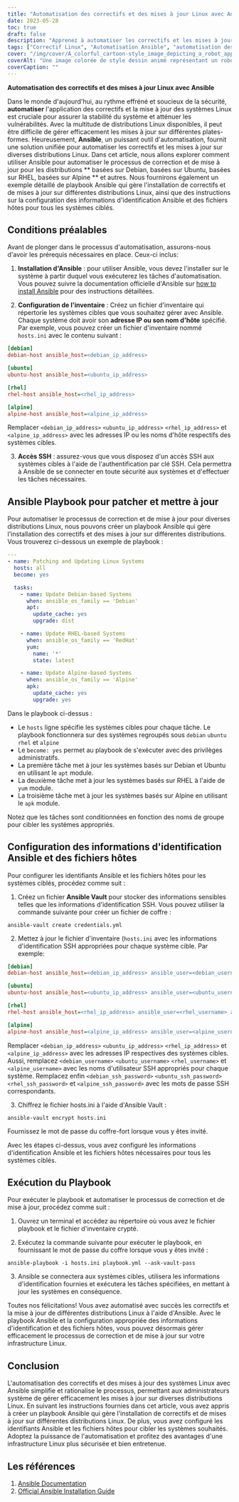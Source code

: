 ```yaml
---
title: "Automatisation des correctifs et des mises à jour Linux avec Ansible : un guide complet"
date: 2023-05-28
toc: true
draft: false
description: "Apprenez à automatiser les correctifs et les mises à jour Linux à l'aide d'Ansible, couvrant diverses distributions et instructions de configuration."
tags: ["Correctif Linux", "Automatisation Ansible", "automatisation des mises à jour", "entretien du système", "Automatisation informatique", "gestion des correctifs", "Sécurité Linux", "DebianName", "Ubuntu", "RHEL", "Alpin", "stabilité du système", "atténuation de la vulnérabilité", "infrastructure informatique", "outil d'automatisation", "Livre de jeu Ansible", "configuration de l'hôte", "mises à jour de logiciel", "conformité de sécurité", "Opérations informatiques", "Mises à jour Linux", "Ubuntu", "DebianName", "CentOS", "RHEL", "mises à jour hors ligne", "référentiel local", "cache", "configuration du serveur", "configuration du client", "apt-miroir", "debmirror", "créer un dépôt", "apt-cacher-ng", "miam-cron", "Mises à jour du système Linux", "mises à jour de packages hors ligne", "mises à jour logicielles hors ligne", "référentiel de packages local", "cache de paquets locaux", "mises à jour Linux hors ligne", "gestion des mises à jour hors ligne", "méthodes de mise à jour hors ligne", "maintenance du système hors ligne", "Mises à jour du serveur Linux", "Mises à jour des clients Linux", "gestion des logiciels hors ligne", "gestion hors ligne des packages", "mettre à jour les stratégies", "Mises à jour de sécurité Linux"]
cover: "/img/cover/A_colorful_cartoon-style_image_depicting_a_robot_applying_patches.png"
coverAlt: "Une image colorée de style dessin animé représentant un robot appliquant des correctifs à un cluster de serveurs Linux."
coverCaption: ""
---
```


**Automatisation des correctifs et des mises à jour Linux avec Ansible**

Dans le monde d'aujourd'hui, au rythme effréné et soucieux de la sécurité, **automatiser** l'application des correctifs et la mise à jour des systèmes Linux est cruciale pour assurer la stabilité du système et atténuer les vulnérabilités. Avec la multitude de distributions Linux disponibles, il peut être difficile de gérer efficacement les mises à jour sur différentes plates-formes. Heureusement, **Ansible**, un puissant outil d'automatisation, fournit une solution unifiée pour automatiser les correctifs et les mises à jour sur diverses distributions Linux. Dans cet article, nous allons explorer comment utiliser Ansible pour automatiser le processus de correction et de mise à jour pour les distributions ** basées sur Debian, basées sur Ubuntu, basées sur RHEL, basées sur Alpine ** et autres. Nous fournirons également un exemple détaillé de playbook Ansible qui gère l'installation de correctifs et de mises à jour sur différentes distributions Linux, ainsi que des instructions sur la configuration des informations d'identification Ansible et des fichiers hôtes pour tous les systèmes ciblés.

## Conditions préalables

Avant de plonger dans le processus d'automatisation, assurons-nous d'avoir les prérequis nécessaires en place. Ceux-ci inclus:

1. **Installation d'Ansible** : pour utiliser Ansible, vous devez l'installer sur le système à partir duquel vous exécuterez les tâches d'automatisation. Vous pouvez suivre la documentation officielle d'Ansible sur [how to install Ansible](https://docs.ansible.com/ansible/latest/installation_guide/index.html) pour des instructions détaillées.

2. **Configuration de l'inventaire** : Créez un fichier d'inventaire qui répertorie les systèmes cibles que vous souhaitez gérer avec Ansible. Chaque système doit avoir son **adresse IP ou son nom d'hôte** spécifié. Par exemple, vous pouvez créer un fichier d'inventaire nommé `hosts.ini` avec le contenu suivant :

```ini
[debian]
debian-host ansible_host=<debian_ip_address>

[ubuntu]
ubuntu-host ansible_host=<ubuntu_ip_address>

[rhel]
rhel-host ansible_host=<rhel_ip_address>

[alpine]
alpine-host ansible_host=<alpine_ip_address>
```

Remplacer `<debian_ip_address>` `<ubuntu_ip_address>` `<rhel_ip_address>` et `<alpine_ip_address>` avec les adresses IP ou les noms d'hôte respectifs des systèmes cibles.

3. **Accès SSH** : assurez-vous que vous disposez d'un accès SSH aux systèmes cibles à l'aide de l'authentification par clé SSH. Cela permettra à Ansible de se connecter en toute sécurité aux systèmes et d'effectuer les tâches nécessaires.

## Ansible Playbook pour patcher et mettre à jour

Pour automatiser le processus de correction et de mise à jour pour diverses distributions Linux, nous pouvons créer un playbook Ansible qui gère l'installation des correctifs et des mises à jour sur différentes distributions. Vous trouverez ci-dessous un exemple de playbook :

```yaml
---
- name: Patching and Updating Linux Systems
  hosts: all
  become: yes

  tasks:
    - name: Update Debian-based Systems
      when: ansible_os_family == 'Debian'
      apt:
        update_cache: yes
        upgrade: dist

    - name: Update RHEL-based Systems
      when: ansible_os_family == 'RedHat'
      yum:
        name: '*'
        state: latest

    - name: Update Alpine-based Systems
      when: ansible_os_family == 'Alpine'
      apk:
        update_cache: yes
        upgrade: yes
```

Dans le playbook ci-dessus :

- Le `hosts` ligne spécifie les systèmes cibles pour chaque tâche. Le playbook fonctionnera sur des systèmes regroupés sous `debian` `ubuntu` `rhel` et `alpine`
- Le `become: yes` permet au playbook de s'exécuter avec des privilèges administratifs.
- La première tâche met à jour les systèmes basés sur Debian et Ubuntu en utilisant le `apt` module.
- La deuxième tâche met à jour les systèmes basés sur RHEL à l'aide de `yum` module.
- La troisième tâche met à jour les systèmes basés sur Alpine en utilisant le `apk` module.

Notez que les tâches sont conditionnées en fonction des noms de groupe pour cibler les systèmes appropriés.

## Configuration des informations d'identification Ansible et des fichiers hôtes

Pour configurer les identifiants Ansible et les fichiers hôtes pour les systèmes ciblés, procédez comme suit :

1. Créez un fichier **Ansible Vault** pour stocker des informations sensibles telles que les informations d'identification SSH. Vous pouvez utiliser la commande suivante pour créer un fichier de coffre :
```shell
ansible-vault create credentials.yml
```
2. Mettez à jour le fichier d'inventaire (`hosts.ini` avec les informations d'identification SSH appropriées pour chaque système cible. Par exemple:
```ini
[debian]
debian-host ansible_host=<debian_ip_address> ansible_user=<debian_username> ansible_ssh_pass=<debian_ssh_password>

[ubuntu]
ubuntu-host ansible_host=<ubuntu_ip_address> ansible_user=<ubuntu_username> ansible_ssh_pass=<ubuntu_ssh_password>

[rhel]
rhel-host ansible_host=<rhel_ip_address> ansible_user=<rhel_username> ansible_ssh_pass=<rhel_ssh_password>

[alpine]
alpine-host ansible_host=<alpine_ip_address> ansible_user=<alpine_username> ansible_ssh_pass=<alpine_ssh_password>
```

Remplacer `<debian_ip_address>` `<ubuntu_ip_address>` `<rhel_ip_address>` et `<alpine_ip_address>` avec les adresses IP respectives des systèmes cibles. Aussi, remplacez `<debian_username>` `<ubuntu_username>` `<rhel_username>` et `<alpine_username>` avec les noms d'utilisateur SSH appropriés pour chaque système. Remplacez enfin `<debian_ssh_password>` `<ubuntu_ssh_password>` `<rhel_ssh_password>` et `<alpine_ssh_password>` avec les mots de passe SSH correspondants.

3. Chiffrez le fichier hosts.ini à l'aide d'Ansible Vault :
   
```shell
ansible-vault encrypt hosts.ini
```

Fournissez le mot de passe du coffre-fort lorsque vous y êtes invité.

Avec les étapes ci-dessus, vous avez configuré les informations d'identification Ansible et les fichiers hôtes nécessaires pour tous les systèmes ciblés.

## Exécution du Playbook
Pour exécuter le playbook et automatiser le processus de correction et de mise à jour, procédez comme suit :

1. Ouvrez un terminal et accédez au répertoire où vous avez le fichier playbook et le fichier d'inventaire crypté.

2. Exécutez la commande suivante pour exécuter le playbook, en fournissant le mot de passe du coffre lorsque vous y êtes invité :

```shell
ansible-playbook -i hosts.ini playbook.yml --ask-vault-pass
```

3. Ansible se connectera aux systèmes cibles, utilisera les informations d'identification fournies et exécutera les tâches spécifiées, en mettant à jour les systèmes en conséquence.

Toutes nos félicitations! Vous avez automatisé avec succès les correctifs et la mise à jour de différentes distributions Linux à l'aide d'Ansible. Avec le playbook Ansible et la configuration appropriée des informations d'identification et des fichiers hôtes, vous pouvez désormais gérer efficacement le processus de correction et de mise à jour sur votre infrastructure Linux.

## Conclusion

L'automatisation des correctifs et des mises à jour des systèmes Linux avec Ansible simplifie et rationalise le processus, permettant aux administrateurs système de gérer efficacement les mises à jour sur diverses distributions Linux. En suivant les instructions fournies dans cet article, vous avez appris à créer un playbook Ansible qui gère l'installation de correctifs et de mises à jour sur différentes distributions Linux. De plus, vous avez configuré les identifiants Ansible et les fichiers hôtes pour cibler les systèmes souhaités. Adoptez la puissance de l'automatisation et profitez des avantages d'une infrastructure Linux plus sécurisée et bien entretenue.

## Les références

1. [Ansible Documentation](https://docs.ansible.com/)
2. [Official Ansible Installation Guide](https://docs.ansible.com/ansible/latest/installation_guide/index.html)
